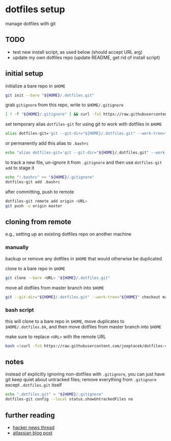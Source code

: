 # dotfiles setup

manage dotfiles with git

## TODO

- test new install script, as used below (should accept URL arg)
- update my own dotfiles repo (update README, get rid of install script)


## initial setup

initialize a bare repo in `$HOME`

```bash
git init --bare "${HOME}/.dotfiles.git"
```

grab `gitignore` from this repo, write to `$HOME/.gitignore`

```bash
[ ! -f "${HOME}/.gitignore" ] && curl -fsS https://raw.githubusercontent.com/joeptacek/dotfiles-setup/master/gitignore > "${HOME}/.gitignore"
```

set temporary alias `dotfiles-git` for using git to work with dotfiles in `$HOME`

```bash
alias dotfiles-git='git --git-dir="${HOME}/.dotfiles.git" --work-tree="${HOME}"'
```

or permanently add this alias to `.bashrc`
```bash
echo "alias dotfiles-git='git --git-dir="${HOME}/.dotfiles.git" --work-tree="${HOME}"'" >> "${HOME}/.bashrc" && source "${HOME}/.bashrc"
```

to track a new file, un-ignore it from `.gitignore` and then use `dotfiles-git add` to stage it

```bash
echo "!.bashrc" >> "${HOME}/.gitignore"
dotfiles-git add .bashrc
```

after committing, push to remote

```bash
dotfiles-git remote add origin <URL>
git push -u origin master
```

## cloning from remote

e.g., setting up an existing dotfiles repo on another machine

### manually

backup or remove any dotfiles in `$HOME` that would otherwise be duplicated

clone to a bare repo in `$HOME`

```bash
git clone --bare <URL> "${HOME}/.dotfiles.git"
```
move all dotfiles from master branch into `$HOME`

```bash
git --git-dir="${HOME}/.dotfiles.git" --work-tree="${HOME}" checkout master .
```

### bash script

this will clone to a bare repo in `$HOME`, move duplicates to `$HOME/.dotfiles.bk`, and then move dotfiles from master branch into `$HOME`

make sure to replace `<URL>` with the remote URL

```bash
bash <(curl -fsS https://raw.githubusercontent.com/joeptacek/dotfiles-setup/master/dotfiles-install) <URL>
```

## notes

instead of explicitly ignoring non-dotfiles with `.gitignore`, you can just have git keep quiet about untracked files; remove everything from `.gitignore` except `.dotfiles.git` itself

```bash
echo ".dotfiles.git" > "${HOME}/.gitignore"
dotfiles-git config --local status.showUntrackedFiles no
```

## further reading

* [hacker news thread](https://news.ycombinator.com/item?id=11070797)
* [atlassian blog post](https://developer.atlassian.com/blog/2016/02/best-way-to-store-dotfiles-git-bare-repo/)
